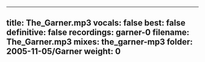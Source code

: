 
---
title: The_Garner.mp3
vocals: false
best: false
definitive: false
recordings: garner-0
filename: The_Garner.mp3
mixes: the_garner-mp3
folder: 2005-11-05/Garner
weight: 0
---
